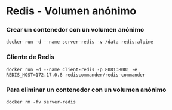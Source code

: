 # Redis - Volumen anónimo

### Crear un contenedor con un volumen anónimo

```
docker run -d --name server-redis -v /data redis:alpine
```

### Cliente de Redis

```
docker run -d --name client-redis -p 8081:8081 -e REDIS_HOST=172.17.0.8 rediscommander/redis-commander
```

### Para eliminar un contenedor con un volumen anónimo

```
docker rm -fv server-redis
```
